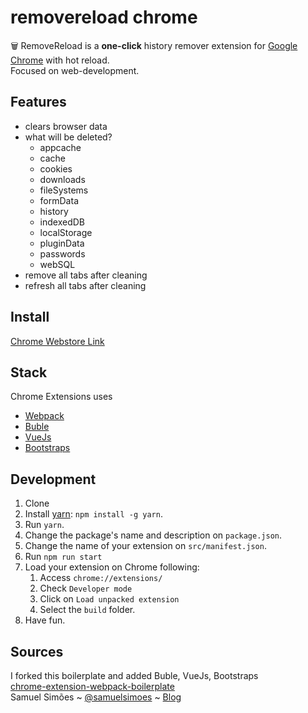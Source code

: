 # removereload chrome

:wastebasket: RemoveReload is a **one-click** history remover extension for [Google Chrome](https://www.google.de/chrome/browser/desktop/) with  hot reload.   
Focused on web-development.

## Features

* clears browser data
* what will be deleted?
  - appcache
  - cache
  - cookies
  - downloads
  - fileSystems
  - formData
  - history
  - indexedDB
  - localStorage
  - pluginData
  - passwords
  - webSQL
* remove all tabs after cleaning
* refresh all tabs after cleaning

## Install

[Chrome Webstore Link](https://chrome.google.com/webstore/detail/removereload/kcjbahochamceejpgjkniopafgdhkplb)

## Stack
Chrome Extensions uses
- [Webpack](https://webpack.github.io/)
- [Buble](https://buble.surge.sh/)
- [VueJs](https://github.com/vuejs/vue)
- [Bootstraps](https://github.com/twbs/bootstrap)

## Development

1. Clone
2. Install [yarn](https://yarnpkg.com): `npm install -g yarn`.
3. Run `yarn`.
4. Change the package's name and description on `package.json`.
5. Change the name of your extension on `src/manifest.json`.
6. Run `npm run start`
7. Load your extension on Chrome following:
    1. Access `chrome://extensions/`
    2. Check `Developer mode`
    3. Click on `Load unpacked extension`
    4. Select the `build` folder.
8. Have fun.

## Sources
I forked this boilerplate and added Buble, VueJs, Bootstraps   
[chrome-extension-webpack-boilerplate](https://github.com/samuelsimoes/chrome-extension-webpack-boilerplate)  
Samuel Simões ~ [@samuelsimoes](https://twitter.com/samuelsimoes) ~ [Blog](http://blog.samuelsimoes.com/)